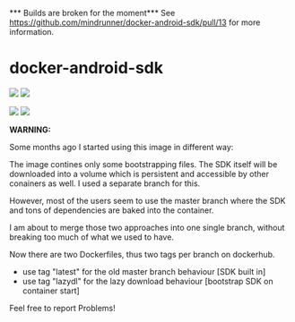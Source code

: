 *** Builds are broken for the moment***
See https://github.com/mindrunner/docker-android-sdk/pull/13 for more information. 




# docker-android-sdk
[![](https://images.microbadger.com/badges/version/runmymind/docker-android-sdk.svg)](https://microbadger.com/images/runmymind/docker-android-sdk "Get your own version badge on microbadger.com")
[![](https://images.microbadger.com/badges/image/runmymind/docker-android-sdk.svg)](https://microbadger.com/images/runmymind/docker-android-sdk "Get your own image badge on microbadger.com")

[![](https://images.microbadger.com/badges/version/runmymind/docker-android-sdk:lazydl.svg)](https://microbadger.com/images/runmymind/docker-android-sdk:lazydl "Get your own version badge on microbadger.com")
[![](https://images.microbadger.com/badges/image/runmymind/docker-android-sdk:lazydl.svg)](https://microbadger.com/images/runmymind/docker-android-sdk:lazydl "Get your own image badge on microbadger.com")

**WARNING:**

Some months ago I started using this image in different way:

The image contines only some bootstrapping files. The SDK itself will be downloaded into
a volume which is persistent and accessible by other conainers as well. I used a separate branch for this.

However, most of the users seem to use the master branch where the SDK and tons of dependencies are baked into the container.

I am about to merge those two approaches into one single branch, without breaking too much of what we used to have.


Now there are two Dockerfiles, thus two tags per branch on dockerhub.

- use tag "latest" for the old master branch behaviour [SDK built in]
- use tag "lazydl" for the lazy download behaviour [bootstrap SDK on container start]


Feel free to report Problems!
